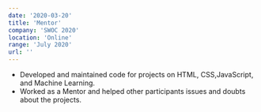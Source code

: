 ```yaml
---
date: '2020-03-20'
title: 'Mentor'
company: 'SWOC 2020'
location: 'Online'
range: 'July 2020'
url: ''
---
```


- Developed and maintained code for projects on HTML, CSS,JavaScript, and Machine Learning.
- Worked as a Mentor and helped other participants issues and doubts about the projects.

